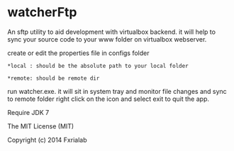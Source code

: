 watcherFtp
==========

An sftp utility to aid development with virtualbox backend. it will help to sync your source code to your www folder on
virtualbox webserver.


create or edit the properties file in configs folder

    *local : should be the absolute path to your local folder

    *remote: should be remote dir

run watcher.exe. it will sit in system tray and monitor file changes and sync to remote folder
right click on the icon and select exit to quit the app.

Require JDK 7

The MIT License (MIT)

Copyright (c) 2014 Fxrialab